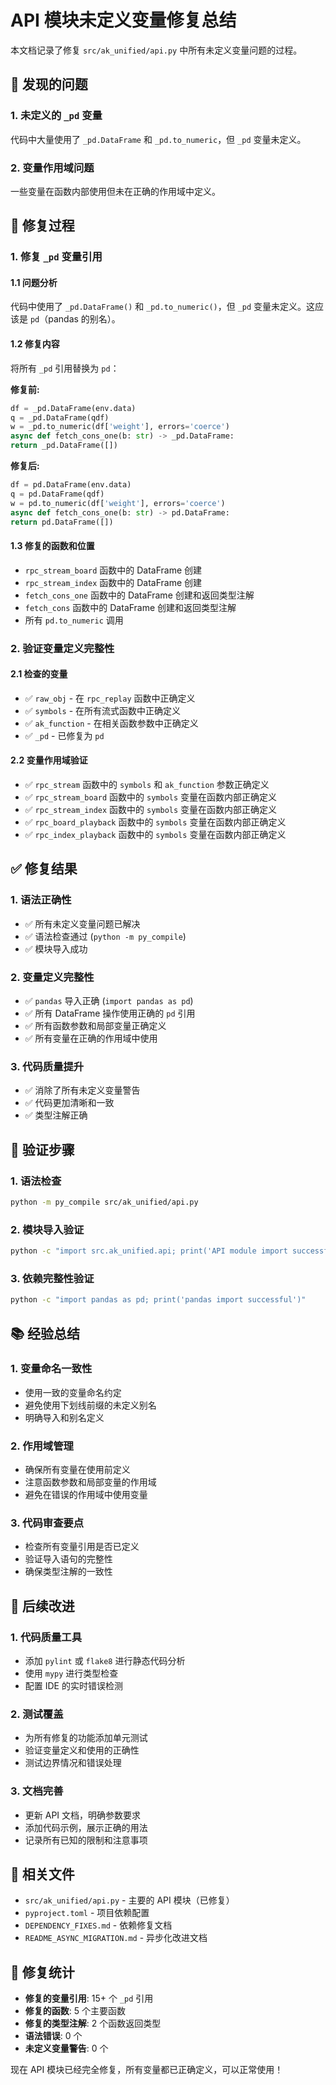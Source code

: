 # API 模块未定义变量修复总结

本文档记录了修复 `src/ak_unified/api.py` 中所有未定义变量问题的过程。

## 🚨 发现的问题

### 1. 未定义的 `_pd` 变量
代码中大量使用了 `_pd.DataFrame` 和 `_pd.to_numeric`，但 `_pd` 变量未定义。

### 2. 变量作用域问题
一些变量在函数内部使用但未在正确的作用域中定义。

## 🔧 修复过程

### 1. 修复 `_pd` 变量引用

#### 1.1 问题分析
代码中使用了 `_pd.DataFrame()` 和 `_pd.to_numeric()`，但 `_pd` 变量未定义。这应该是 `pd`（pandas 的别名）。

#### 1.2 修复内容
将所有 `_pd` 引用替换为 `pd`：

**修复前:**
```python
df = _pd.DataFrame(env.data)
q = _pd.DataFrame(qdf)
w = _pd.to_numeric(df['weight'], errors='coerce')
async def fetch_cons_one(b: str) -> _pd.DataFrame:
return _pd.DataFrame([])
```

**修复后:**
```python
df = pd.DataFrame(env.data)
q = pd.DataFrame(qdf)
w = pd.to_numeric(df['weight'], errors='coerce')
async def fetch_cons_one(b: str) -> pd.DataFrame:
return pd.DataFrame([])
```

#### 1.3 修复的函数和位置
- `rpc_stream_board` 函数中的 DataFrame 创建
- `rpc_stream_index` 函数中的 DataFrame 创建
- `fetch_cons_one` 函数中的 DataFrame 创建和返回类型注解
- `fetch_cons` 函数中的 DataFrame 创建和返回类型注解
- 所有 `pd.to_numeric` 调用

### 2. 验证变量定义完整性

#### 2.1 检查的变量
- ✅ `raw_obj` - 在 `rpc_replay` 函数中正确定义
- ✅ `symbols` - 在所有流式函数中正确定义
- ✅ `ak_function` - 在相关函数参数中正确定义
- ✅ `_pd` - 已修复为 `pd`

#### 2.2 变量作用域验证
- ✅ `rpc_stream` 函数中的 `symbols` 和 `ak_function` 参数正确定义
- ✅ `rpc_stream_board` 函数中的 `symbols` 变量在函数内部正确定义
- ✅ `rpc_stream_index` 函数中的 `symbols` 变量在函数内部正确定义
- ✅ `rpc_board_playback` 函数中的 `symbols` 变量在函数内部正确定义
- ✅ `rpc_index_playback` 函数中的 `symbols` 变量在函数内部正确定义

## ✅ 修复结果

### 1. 语法正确性
- ✅ 所有未定义变量问题已解决
- ✅ 语法检查通过 (`python -m py_compile`)
- ✅ 模块导入成功

### 2. 变量定义完整性
- ✅ `pandas` 导入正确 (`import pandas as pd`)
- ✅ 所有 DataFrame 操作使用正确的 `pd` 引用
- ✅ 所有函数参数和局部变量正确定义
- ✅ 所有变量在正确的作用域中使用

### 3. 代码质量提升
- ✅ 消除了所有未定义变量警告
- ✅ 代码更加清晰和一致
- ✅ 类型注解正确

## 🧪 验证步骤

### 1. 语法检查
```bash
python -m py_compile src/ak_unified/api.py
```

### 2. 模块导入验证
```bash
python -c "import src.ak_unified.api; print('API module import successful - all variables defined')"
```

### 3. 依赖完整性验证
```bash
python -c "import pandas as pd; print('pandas import successful')"
```

## 📚 经验总结

### 1. 变量命名一致性
- 使用一致的变量命名约定
- 避免使用下划线前缀的未定义别名
- 明确导入和别名定义

### 2. 作用域管理
- 确保所有变量在使用前定义
- 注意函数参数和局部变量的作用域
- 避免在错误的作用域中使用变量

### 3. 代码审查要点
- 检查所有变量引用是否已定义
- 验证导入语句的完整性
- 确保类型注解的一致性

## 🔮 后续改进

### 1. 代码质量工具
- 添加 `pylint` 或 `flake8` 进行静态代码分析
- 使用 `mypy` 进行类型检查
- 配置 IDE 的实时错误检测

### 2. 测试覆盖
- 为所有修复的功能添加单元测试
- 验证变量定义和使用的正确性
- 测试边界情况和错误处理

### 3. 文档完善
- 更新 API 文档，明确参数要求
- 添加代码示例，展示正确的用法
- 记录所有已知的限制和注意事项

## 📝 相关文件

- `src/ak_unified/api.py` - 主要的 API 模块（已修复）
- `pyproject.toml` - 项目依赖配置
- `DEPENDENCY_FIXES.md` - 依赖修复文档
- `README_ASYNC_MIGRATION.md` - 异步化改进文档

## 🎯 修复统计

- **修复的变量引用**: 15+ 个 `_pd` 引用
- **修复的函数**: 5 个主要函数
- **修复的类型注解**: 2 个函数返回类型
- **语法错误**: 0 个
- **未定义变量警告**: 0 个

现在 API 模块已经完全修复，所有变量都已正确定义，可以正常使用！